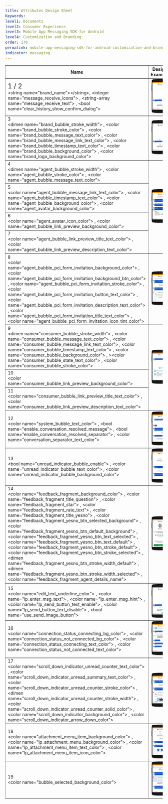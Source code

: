 ```yaml
---
title: Attributes Design Sheet
Keywords:
level1: Documents
level2: Consumer Experience
level3: Mobile App Messaging SDK for Android
level4: Customization and Branding
order: 170
permalink: mobile-app-messaging-sdk-for-android-customization-and-branding-attributes-design-sheet.html
indicator: messaging
---
```



<div class="designsheet">
<table rules="all" class="bigtable">
  <thead>
  <col width="60%">
  <tr>
    <th>Name</th>
    <th>Design Example</th>
  </tr>
  </thead>
  <tbody>
  <tr>
    <td><div class="designsheetnumber" style="font-size: 1.5em">1 / 2</div>&lt;string name=&quot;brand_name&quot;&gt;&lt;/string&gt;, &lt;integer name=&quot;message_receive_icons&quot;&gt; , &lt;string-array name=&quot;message_receive_text&quot;&gt; , &lt;bool name=&quot;clear_history_show_confirm_dialog&quot;&gt;</td>
    <td><img src="img/Brand (1,2).png"/></td>
  </tr>
  <tr>
  <td><div class="designsheetnumber">3</div> &lt;dimen name=&quot;brand_bubble_stroke_width&quot;&gt; , &lt;color name=&quot;brand_bubble_stroke_color&quot;&gt; , &lt;color name=&quot;brand_bubble_message_text_color&quot;&gt; , &lt;color name=&quot;brand_bubble_message_link_text_color&quot;&gt; , &lt;color name=&quot;brand_bubble_timestamp_text_color&quot;&gt; ,  &lt;color name=&quot;brand_bubble_background_color&quot;&gt; , &lt;color name=&quot;brand_logo_background_color&quot;&gt; </td>
  <td><img src="img/Brand messaging bubbles first message (3).png"/></td>
  </tr>
  <tr>
    <td><div class="designsheetnumber">4</div> &lt;dimen name=&quot;agent_bubble_stroke_width&quot;&gt; ,  &lt;color name=&quot;agent_bubble_stroke_color&quot;&gt; , &lt;color name=&quot;agent_bubble_message_text_color&quot;&gt;</td>
    <td rowspan="4"><img src="img/Agent message bubbles 1 (4,5,6,7).png"/></td>
  </tr>
  <tr>
  <td> <div class="designsheetnumber">5</div> &lt;color name=&quot;agent_bubble_message_link_text_color&quot;&gt; , &lt;color name=&quot;agent_bubble_timestamp_text_color&quot;&gt; , &lt;color name=&quot;agent_bubble_background_color&quot;&gt; , &lt;color name=&quot;agent_avatar_background_color&quot;&gt;</td>
  </tr>
  <tr>
    <td><div class="designsheetnumber">6</div> &lt;color name=&quot;agent_avatar_icon_color&quot;&gt; , &lt;color name=&quot;agent_bubble_link_preview_background_color&quot;&gt;</td>
  </tr>
  <tr>
    <td><div class="designsheetnumber">7</div> &lt;color name=&quot;agent_bubble_link_preview_title_text_color&quot;&gt; , &lt;color name=&quot;agent_bubble_link_preview_description_text_color&quot;&gt;</td>

  </tr>
  <tr>
    <td> <div class="designsheetnumber">8</div> &lt;color name=&quot;agent_bubble_pci_form_invitation_background_color&quot;&gt; , &lt;color name=&quot;agent_bubble_pci_form_invitation_background_btn_color&quot;&gt; , &lt;color name=&quot;agent_bubble_pci_form_invitation_stroke_color&quot;&gt; , &lt;color name=&quot;agent_bubble_pci_form_invitation_button_text_color&quot;&gt; , &lt;color name=&quot;agent_bubble_pci_form_invitation_description_text_color&quot;&gt; , &lt;color name=&quot;agent_bubble_pci_form_invitation_title_text_color&quot;&gt; , &lt;color name=&quot;agent_bubble_pci_form_invitation_icon_tint_color&quot;&gt;</td>
    <td><img src="img/Agent message bubbles 2 (8).png"/></td>
  </tr>
  <tr>
    <td> <div class="designsheetnumber">9</div> &lt;dimen name=&quot;consumer_bubble_stroke_width&quot;&gt; , &lt;color name=&quot;consumer_bubble_message_text_color&quot;&gt; ,  &lt;color name=&quot;consumer_bubble_message_link_text_color&quot;&gt; , &lt;color name=&quot;consumer_bubble_timestamp_text_color&quot;&gt; , &lt;color name=&quot;consumer_bubble_background_color&quot;&gt; , >&lt;color name=&quot;consumer_bubble_state_text_color&quot;&gt; , &lt;color name=&quot;consumer_bubble_stroke_color&quot;&gt; </td>
    <td rowspan="3"><img src="img/Consumer message bubbles (9,10,11).png"/></td>
  </tr>
  <tr>
    <td><div class="designsheetnumber">10</div> &lt;color name=&quot;consumer_bubble_link_preview_background_color&quot;&gt;</td>
  </tr>
  <tr>
    <td><div class="designsheetnumber">11</div> &lt;color name=&quot;consumer_bubble_link_preview_title_text_color&quot;&gt; , &lt;color name=&quot;consumer_bubble_link_preview_description_text_color&quot;&gt; </td>
  </tr>
  <tr>
    <td><div class="designsheetnumber">12</div> &lt;color name=&quot;system_bubble_text_color&quot;&gt; , &lt;bool name=&quot;enable_conversation_resolved_message&quot;&gt; , &lt;bool name=&quot;enable_conversation_resolved_separator&quot;&gt; , &lt;color name=&quot;conversation_separator_text_color&quot;&gt;</td>
    <td><img src="img/System messages (12).png"/></td>
  </tr>
  <tr>
     <td><div class="designsheetnumber">13</div> &lt;bool name=&quot;unread_indicator_bubble_enable&quot;&gt; , &lt;color name=&quot;unread_indicator_bubble_text_color&quot;&gt; , &lt;color name=&quot;unread_indicator_bubble_background_color&quot;&gt;</td>
     <td><img src="img/Unread messages indicator bubbles (13).png"/></td>
  </tr>
  <tr>
     <td><div class="designsheetnumber">14</div> &lt;color name=&quot;feedback_fragment_background_color&quot;&gt; , &lt;color name=&quot;feedback_fragment_title_question&quot;&gt; , &lt;color name=&quot;feedback_fragment_star&quot;&gt; , &lt;color name=&quot;feedback_fragment_rate_text&quot;&gt; , &lt;color name=&quot;feedback_fragment_title_yesno&quot;&gt; , &lt;color name=&quot;feedback_fragment_yesno_btn_selected_background&quot;&gt; , &lt;color name=&quot;feedback_fragment_yesno_btn_default_background&quot;&gt; ,  &lt;color name=&quot;feedback_fragment_yesno_btn_text_selected&quot;&gt; , &lt;color name=&quot;feedback_fragment_yesno_btn_text_default&quot;&gt; , &lt;color name=&quot;feedback_fragment_yesno_btn_stroke_default&quot;&gt; , &lt;color name=&quot;feedback_fragment_yesno_btn_stroke_selected&quot;&gt; , &lt;dimen name=&quot;feedback_fragment_yesno_btn_stroke_width_default&quot;&gt; , &lt;dimen name=&quot;feedback_fragment_yesno_btn_stroke_width_selected&quot;&gt; , &lt;color name=&quot;feedback_fragment_agent_details_name&quot;&gt;</td>
     <td><img src="img/Survey screen (14).png"/></td>    
  </tr>
  <tr>
    <td> <div class="designsheetnumber">15</div> &lt;color name=&quot;edit_text_underline_color&quot;&gt; , &lt;color name=&quot;lp_enter_msg_text&quot;&gt; , &lt;color name=&quot;lp_enter_msg_hint&quot;&gt; , &lt;color name=&quot;lp_send_button_text_enable&quot;&gt; , &lt;color name=&quot;lp_send_button_text_disable&quot;&gt; , &lt;bool name=&quot;use_send_image_button&quot;&gt; </td>
    <td><img src="img/Message edit text (15).png"/></td>
  </tr>
  <tr>
  <td><div class="designsheetnumber">16</div> &lt;color name=&quot;connection_status_connecting_bg_color&quot;&gt; , &lt;color name=&quot;connection_status_not_connected_bg_color&quot;&gt; , &lt;color name=&quot;connection_status_connecting_text_color&quot;&gt; , &lt;color name=&quot;connection_status_not_connected_text_color&quot;&gt;</td>
  <td><img src="img/Connection status bar (16).png"/></td>
  </tr>
  <tr>
    <td> <div class="designsheetnumber">17</div> &lt;color name=&quot;scroll_down_indicator_unread_counter_text_color&quot;&gt; , &lt;color name=&quot;scroll_down_indicator_unread_summary_text_color&quot;&gt; , &lt;color name=&quot;scroll_down_indicator_unread_counter_stroke_color&quot;&gt; , &lt;dimen name=&quot;scroll_down_indicator_unread_counter_stroke_width&quot;&gt; , &lt;color name=&quot;scroll_down_indicator_unread_counter_solid_color&quot;&gt; , &lt;color name=&quot;scroll_down_indicator_background_color&quot;&gt; , &lt;color name=&quot;scroll_down_indicator_arrow_down_color&quot;&gt;</td>
    <td><img src="img/in page navigation - scroll down indicator (17).png"></td>
  </tr>
  <tr>
    <td> <div class="designsheetnumber">18</div> &lt;color name=&quot;attachment_menu_item_background_color&quot;&gt; , &lt;color name=&quot;lp_attachment_menu_background_color&quot;&gt; , &lt;color name=&quot;lp_attachment_menu_item_text_color&quot;&gt; , &lt;color name=&quot;lp_attachment_menu_item_icon_color&quot;&gt;</td>
    <td><img src="img/Photo sharing (18).png"/></td>
  </tr>
  <tr>
    <td> <div class="designsheetnumber">19</div> &lt;color name=&quot;bubble_selected_background_color&quot;&gt;</td>
    <td><img src="img/Miscellaneous (19).png"/></td>
  </tr>
</tbody>
</table>
</div>
